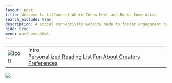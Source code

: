 ```yaml
---
layout: post
title: Welcome to LitConnect—Where Ideas Meet and Books Come Alive
search_exclude: true
description: A social connectivity website made to foster engagement between readers. Click on top headers to view our main pages, or click on these links!
hide: true
menu: nav/home.html
---
```

<table>
    <tr>
        <td id="createandcompete" class="dropdownp4">
            <a href="{{site.baseurl}}/voteforthegoat/home">
                <img src="{{site.baseurl}}/images/favicon.ico" alt="Icon">
            </a>
        </td>
        <td class="dropdownp4">
            <a class="dropbtn">Intro</a>
            <div class="dropdown-content">
                <a href="{{site.baseurl}}/backend_a">Personallized Reading List Fun</a>
                <a href="{{site.baseurl}}/backend_s">About Creators</a>
                <a href="{{site.baseurl}}/preferences_2">Preferences</a>
            </div>
        </td>
    </tr>
</table>



<img src="https://cdn.pixabay.com/photo/2024/04/19/12/13/ai-generated-8706226_640.png">

<script>
  // Function to fetch preferences from the backend
  function loadPreferences() {
    fetch('http://localhost:8887/api/preferences')  // Adjust URL if needed
      .then(response => response.json())
      .then(data => {
        // Update the page with the preferences
        const menuElement = document.getElementById('menu');
        const textElement = document.getElementById('text');

        if (menuElement) {
          menuElement.innerText = `Menu: ${data.menu}`;
        }

        if (textElement) {
          textElement.innerText = `Text: ${data.text}`;
        }

        // Apply text color to <p> elements
        let pColors = document.querySelectorAll('p');
        pColors.forEach(p => {
          p.style.color = data.text;
        });

        // Change menu text color
        let menuItems = document.querySelectorAll('.menu-item');
        menuItems.forEach(item => {
          item.style.color = data.menu;  // Apply menu color to each item
        });
      })
      .catch(error => {
        console.error('Error fetching preferences:', error);
      });
  }

  // Load preferences when the page is loaded
  window.onload = loadPreferences;
</script>
